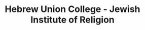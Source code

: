 ---
layout: repo
title: "Hebrew Union College - Jewish Institute of Religion"
id: 21741
permalink: repos/21741/
---